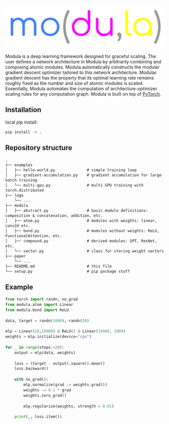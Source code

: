 <picture>
  <source media="(prefers-color-scheme: dark)" srcset="logo/modula.svg">
  <source media="(prefers-color-scheme: light)" srcset="logo/modula_light.svg">
  <img alt="modula logo" src="logo/modula.svg">
</picture>

Modula is a deep learning framework designed for graceful scaling. The user defines a network architecture in Modula by arbitrarily combining and composing atomic modules. Modula automatically constructs the modular gradient descent optimizer tailored to this network architecture. Modular gradient descent has the property that its optimal learning rate remains roughly fixed as the number and size of atomic modules is scaled. Essentially, Modula automates the computation of architecture-optimizer scaling rules for any computation graph. Modula is built on top of [PyTorch](https://pytorch.org/).

## Installation

local pip install:

```bash
pip install -e .
```

## Repository structure

```
.
├── examples
│   ├── hello-world.py              # simple training loop
│   ├── gradient-accumulation.py    # gradient accumulation for large batch training
│   └── multi-gpu.py                # multi GPU training with torch.distributed
├── logo
    └── ...
├── modula
│   ├── abstract.py                 # basic module definitions: composition & concatenation, addition, etc.
│   ├── atom.py                     # modules with weights: linear, conv2d etc.
│   ├── bond.py                     # modules without weights: ReLU, FunctionalAttention, etc.
│   ├── compound.py                 # derived modules: GPT, ResNet, etc.
│   └── vector.py                   # class for storing weight vectors
├── paper
    └── ...
├── README.md                       # this file
└── setup.py                        # pip package stuff
```

## Example

```python
from torch import randn, no_grad
from modula.atom import Linear
from modula.bond import ReLU

data, target = randn(1000), randn(10)

mlp = Linear(10,10000) @ ReLU() @ Linear(10000, 1000)
weights = mlp.initialize(device="cpu")

for _ in range(steps:=20):
    output = mlp(data, weights)

    loss = (target - output).square().mean()
    loss.backward()

    with no_grad():
        mlp.normalize(grad := weights.grad())
        weights -= 0.1 * grad
        weights.zero_grad()
    
        mlp.regularize(weights, strength = 0.01)

    print(_, loss.item())
```
